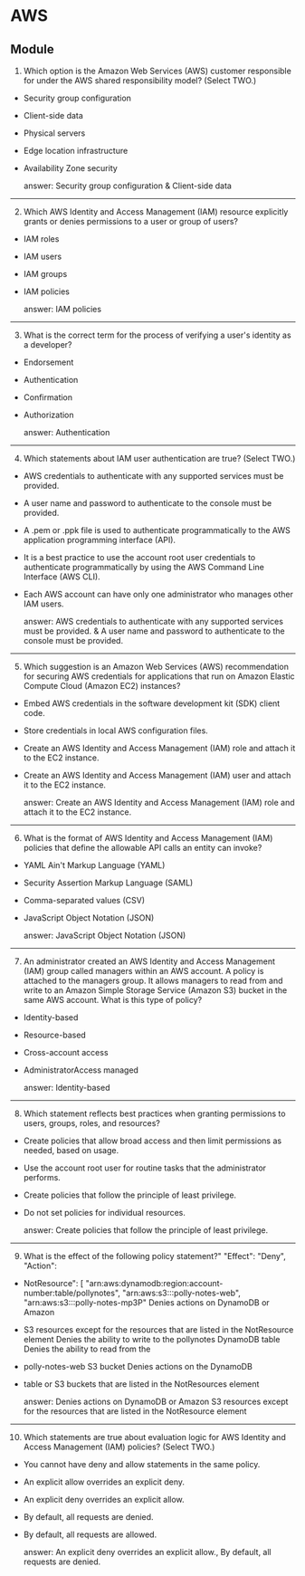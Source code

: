 # AWS
## Module 

1. Which option is the Amazon Web Services (AWS) customer responsible for under the
AWS shared responsibility model? (Select TWO.)
* Security group configuration
* Client-side data
* Physical servers
* Edge location infrastructure
* Availability Zone security

    answer: Security group configuration & Client-side data
---
2. Which AWS Identity and Access Management (IAM) resource explicitly grants or
denies permissions to a user or group of users?
* IAM roles
* IAM users
* IAM groups
* IAM policies

    answer: IAM policies
---
3. What is the correct term for the process of verifying a user's identity as a developer?
* Endorsement
* Authentication
* Confirmation
* Authorization

    answer: Authentication
---
4. Which statements about IAM user authentication are true? (Select TWO.)
* AWS credentials to authenticate with any supported services must be
provided.
* A user name and password to authenticate to the console must be provided.
* A .pem or .ppk file is used to authenticate programmatically to the AWS
application programming interface (API).
* It is a best practice to use the account root user credentials to authenticate
programmatically by using the AWS Command Line Interface (AWS CLI).
* Each AWS account can have only one administrator who manages other IAM
users.

    answer: AWS credentials to authenticate with any supported services must be provided. & A user name and password to authenticate to the console must be provided.
---
5. Which suggestion is an Amazon Web Services (AWS) recommendation for securing
AWS credentials for applications that run on Amazon Elastic Compute Cloud
(Amazon EC2) instances?
* Embed AWS credentials in the software development kit (SDK) client code.
* Store credentials in local AWS configuration files.
* Create an AWS Identity and Access Management (IAM) role and attach it to
the EC2 instance.
* Create an AWS Identity and Access Management (IAM) user and attach it to
the EC2 instance.

    answer: Create an AWS Identity and Access Management (IAM) role and attach it to the EC2 instance.
---
6. What is the format of AWS Identity and Access Management (IAM) policies that
define the allowable API calls an entity can invoke?
* YAML Ain't Markup Language (YAML)
* Security Assertion Markup Language (SAML)
* Comma-separated values (CSV)
* JavaScript Object Notation (JSON)

    answer: JavaScript Object Notation (JSON)
---
7. An administrator created an AWS Identity and Access Management (IAM) group
called managers within an AWS account. A policy is attached to the managers
group. It allows managers to read from and write to an Amazon Simple Storage
Service (Amazon S3) bucket in the same AWS account. What is this type of policy?
* Identity-based
* Resource-based
* Cross-account access
* AdministratorAccess managed

    answer: Identity-based
---
8. Which statement reflects best practices when granting permissions to users, groups,
roles, and resources?
* Create policies that allow broad access and then limit permissions as needed,
based on usage.
* Use the account root user for routine tasks that the administrator performs.
* Create policies that follow the principle of least privilege.
* Do not set policies for individual resources.

    answer: Create policies that follow the principle of least privilege.
---
9. What is the effect of the following policy statement?"
"Effect": "Deny",
"Action":
* NotResource": [
"arn:aws:dynamodb:region:account-
number:table/pollynotes",
"arn:aws:s3:::polly-notes-web",
"arn:aws:s3:::polly-notes-mp3P"
Denies actions on DynamoDB or Amazon
* S3 resources except for the resources that
are listed in the NotResource element
Denies the ability to write to the
pollynotes DynamoDB table
Denies the ability to read from the
* polly-notes-web S3 bucket
Denies actions on the DynamoDB
* table or S3 buckets that are listed in
the NotResources element

    answer: Denies actions on DynamoDB or Amazon S3 resources except for the resources that are listed in the NotResource element
---
10. Which statements are true about evaluation logic for AWS Identity and Access
Management (IAM) policies? (Select TWO.)
* You cannot have deny and allow statements in the same policy.
* An explicit allow overrides an explicit deny.
* An explicit deny overrides an explicit allow.
* By default, all requests are denied.
* By default, all requests are allowed.

    answer: An explicit deny overrides an explicit allow., By default, all requests are denied.

